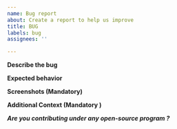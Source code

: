 ```yaml
---
name: Bug report
about: Create a report to help us improve
title: BUG
labels: bug
assignees: ''

---
```


**Describe the bug**
<!-- A clear and concise description of what the bug is. -->

**Expected behavior**
<!-- A clear and concise description of what you expected to happen. -->

**Screenshots (Mandatory)**
<!-- If applicable, add screenshots to help explain your problem. -->

**Additional Context (Mandatory )**

***Are you contributing under any open-source program ?***
<!-- Mention it here-->